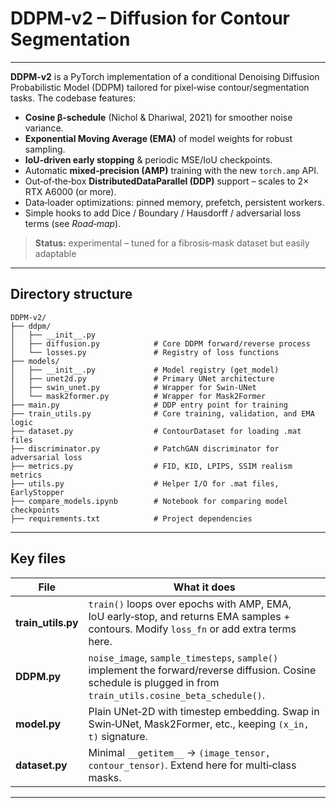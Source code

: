 # DDPM‑v2 – Diffusion for Contour Segmentation

---

**DDPM‑v2** is a PyTorch implementation of a conditional Denoising Diffusion Probabilistic Model (DDPM) tailored for pixel‑wise contour/segmentation tasks.  The codebase features:

- **Cosine β‑schedule** (Nichol & Dhariwal, 2021) for smoother noise variance.
- **Exponential Moving Average (EMA)** of model weights for robust sampling.
- **IoU‑driven early stopping** & periodic MSE/IoU checkpoints.
- Automatic **mixed‑precision (AMP)** training with the new `torch.amp` API.
- Out‑of‑the‑box **DistributedDataParallel (DDP)** support – scales to 2× RTX A6000 (or more).
- Data‑loader optimizations: pinned memory, prefetch, persistent workers.
- Simple hooks to add Dice / Boundary / Hausdorff / adversarial loss terms (see *Road‑map*).

> **Status:** experimental – tuned for a fibrosis‐mask dataset but easily adaptable

---

## Directory structure

```
DDPM-v2/
├── ddpm/
│   ├── __init__.py
│   ├── diffusion.py            # Core DDPM forward/reverse process
│   └── losses.py               # Registry of loss functions
├── models/
│   ├── __init__.py             # Model registry (get_model)
│   ├── unet2d.py               # Primary UNet architecture
│   ├── swin_unet.py            # Wrapper for Swin-UNet
│   └── mask2former.py          # Wrapper for Mask2Former
├── main.py                     # DDP entry point for training
├── train_utils.py              # Core training, validation, and EMA logic
├── dataset.py                  # ContourDataset for loading .mat files
├── discriminator.py            # PatchGAN discriminator for adversarial loss
├── metrics.py                  # FID, KID, LPIPS, SSIM realism metrics
├── utils.py                    # Helper I/O for .mat files, EarlyStopper
├── compare_models.ipynb        # Notebook for comparing model checkpoints
├── requirements.txt            # Project dependencies
```

---

## Key files

| File                | What it does                                                                                                                                                     |
| ------------------- | ---------------------------------------------------------------------------------------------------------------------------------------------------------------- |
| **train\_utils.py** | `train()` loops over epochs with AMP, EMA, IoU early‑stop, and returns EMA samples + contours.  Modify `loss_fn` or add extra terms here.                        |
| **DDPM.py**         | `noise_image`, `sample_timesteps`, `sample()` implement the forward/reverse diffusion.  Cosine schedule is plugged in from `train_utils.cosine_beta_schedule()`. |
| **model.py**        | Plain UNet‑2D with timestep embedding.  Swap in Swin‑UNet, Mask2Former, etc., keeping `(x_in, t)` signature.                                                     |
| **dataset.py**      | Minimal `__getitem__` → `(image_tensor, contour_tensor)`.  Extend here for multi‑class masks.                                                                    |

---
